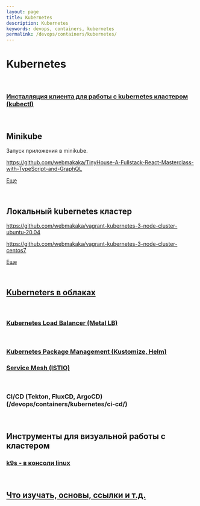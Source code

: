 ```yaml
---
layout: page
title: Kubernetes
description: Kubernetes
keywords: devops, containers, kubernetes
permalink: /devops/containers/kubernetes/
---
```


# Kubernetes

<br/>

### [Инсталляция клиента для работы с kubernetes кластером (kubectl)](//gitops.ru/containers/kubernetes/tools/kubectl/)

<br/>

## Minikube

Запуск приложения в minikube.

https://github.com/webmakaka/TinyHouse-A-Fullstack-React-Masterclass-with-TypeScript-and-GraphQL

[Еще](/devops/containers/kubernetes/minikube/)

<br/>

## Локальный kubernetes кластер

https://github.com/webmakaka/vagrant-kubernetes-3-node-cluster-ubuntu-20.04

https://github.com/webmakaka/vagrant-kubernetes-3-node-cluster-centos7

[Еще](/devops/containers/kubernetes/kubeadm/)

<br/>

## [Kuberneters в облаках](/devops/containers/kubernetes/clouds/)

<br/>

### [Kubernetes Load Balancer (Metal LB)](/devops/containers/kubernetes/metal-lb/)

<br/>

### [Kubernetes Package Management (Kustomize, Helm)](/devops/containers/kubernetes/packages/)

### [Service Mesh (ISTIO)](/devops/containers/kubernetes/service-mesh/istio/)

<br/>

### CI/CD (Tekton, FluxCD, ArgoCD) (/devops/containers/kubernetes/ci-cd/)

<br/>

## Инструменты для визуальной работы с кластером

### [k9s - в консоли linux](/devops/containers/kubernetes/k9s/)

<br/>

## [Что изучать, основы, ссылки и т.д.](/devops/containers/kubernetes/info/)

